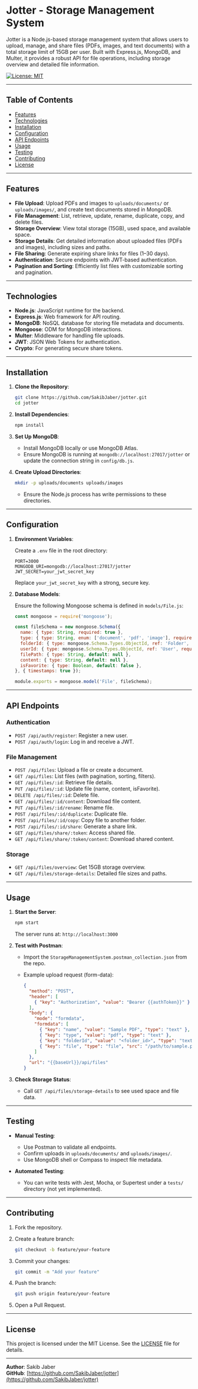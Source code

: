 
# Jotter - Storage Management System

Jotter is a Node.js-based storage management system that allows users to upload, manage, and share files (PDFs, images, and text documents) with a total storage limit of 15GB per user. Built with Express.js, MongoDB, and Multer, it provides a robust API for file operations, including storage overview and detailed file information.

[![License: MIT](https://img.shields.io/badge/License-MIT-yellow.svg)](https://opensource.org/licenses/MIT)

---

## Table of Contents

- [Features](#features)
- [Technologies](#technologies)
- [Installation](#installation)
- [Configuration](#configuration)
- [API Endpoints](#api-endpoints)
- [Usage](#usage)
- [Testing](#testing)
- [Contributing](#contributing)
- [License](#license)

---

## Features

- **File Upload**: Upload PDFs and images to `uploads/documents/` or `uploads/images/`, and create text documents stored in MongoDB.
- **File Management**: List, retrieve, update, rename, duplicate, copy, and delete files.
- **Storage Overview**: View total storage (15GB), used space, and available space.
- **Storage Details**: Get detailed information about uploaded files (PDFs and images), including sizes and paths.
- **File Sharing**: Generate expiring share links for files (1–30 days).
- **Authentication**: Secure endpoints with JWT-based authentication.
- **Pagination and Sorting**: Efficiently list files with customizable sorting and pagination.

---

## Technologies

- **Node.js**: JavaScript runtime for the backend.
- **Express.js**: Web framework for API routing.
- **MongoDB**: NoSQL database for storing file metadata and documents.
- **Mongoose**: ODM for MongoDB interactions.
- **Multer**: Middleware for handling file uploads.
- **JWT**: JSON Web Tokens for authentication.
- **Crypto**: For generating secure share tokens.

---

## Installation

1. **Clone the Repository**:

   ```bash
   git clone https://github.com/SakibJaber/jotter.git
   cd jotter
   ```

2. **Install Dependencies**:

   ```bash
   npm install
   ```

3. **Set Up MongoDB**:
   - Install MongoDB locally or use MongoDB Atlas.
   - Ensure MongoDB is running at `mongodb://localhost:27017/jotter` or update the connection string in `config/db.js`.

4. **Create Upload Directories**:

   ```bash
   mkdir -p uploads/documents uploads/images
   ```

   - Ensure the Node.js process has write permissions to these directories.

---

## Configuration

1. **Environment Variables**:

   Create a `.env` file in the root directory:

   ```env
   PORT=3000
   MONGODB_URI=mongodb://localhost:27017/jotter
   JWT_SECRET=your_jwt_secret_key
   ```

   Replace `your_jwt_secret_key` with a strong, secure key.

2. **Database Models**:

   Ensure the following Mongoose schema is defined in `models/File.js`:

   ```js
   const mongoose = require('mongoose');

   const fileSchema = new mongoose.Schema({
     name: { type: String, required: true },
     type: { type: String, enum: ['document', 'pdf', 'image'], required: true },
     folderId: { type: mongoose.Schema.Types.ObjectId, ref: 'Folder', default: null },
     userId: { type: mongoose.Schema.Types.ObjectId, ref: 'User', required: true },
     filePath: { type: String, default: null },
     content: { type: String, default: null },
     isFavorite: { type: Boolean, default: false },
   }, { timestamps: true });

   module.exports = mongoose.model('File', fileSchema);
   ```

---

## API Endpoints

### Authentication

- `POST /api/auth/register`: Register a new user.
- `POST /api/auth/login`: Log in and receive a JWT.

### File Management

- `POST /api/files`: Upload a file or create a document.
- `GET /api/files`: List files (with pagination, sorting, filters).
- `GET /api/files/:id`: Retrieve file details.
- `PUT /api/files/:id`: Update file (name, content, isFavorite).
- `DELETE /api/files/:id`: Delete file.
- `GET /api/files/:id/content`: Download file content.
- `PUT /api/files/:id/rename`: Rename file.
- `POST /api/files/:id/duplicate`: Duplicate file.
- `POST /api/files/:id/copy`: Copy file to another folder.
- `POST /api/files/:id/share`: Generate a share link.
- `GET /api/files/share/:token`: Access shared file.
- `GET /api/files/share/:token/content`: Download shared content.

### Storage

- `GET /api/files/overview`: Get 15GB storage overview.
- `GET /api/files/storage-details`: Detailed file sizes and paths.

---

## Usage

1. **Start the Server**:

   ```bash
   npm start
   ```

   The server runs at: `http://localhost:3000`

2. **Test with Postman**:

   - Import the `StorageManagementSystem.postman_collection.json` from the repo.
   - Example upload request (form-data):

     ```json
     {
       "method": "POST",
       "header": [
         { "key": "Authorization", "value": "Bearer {{authToken}}" }
       ],
       "body": {
         "mode": "formdata",
         "formdata": [
           { "key": "name", "value": "Sample PDF", "type": "text" },
           { "key": "type", "value": "pdf", "type": "text" },
           { "key": "folderId", "value": "<folder_id>", "type": "text" },
           { "key": "file", "type": "file", "src": "/path/to/sample.pdf" }
         ]
       },
       "url": "{{baseUrl}}/api/files"
     }
     ```

3. **Check Storage Status**:

   - Call `GET /api/files/storage-details` to see used space and file data.

---

## Testing

- **Manual Testing**:
  - Use Postman to validate all endpoints.
  - Confirm uploads in `uploads/documents/` and `uploads/images/`.
  - Use MongoDB shell or Compass to inspect file metadata.

- **Automated Testing**:
  - You can write tests with Jest, Mocha, or Supertest under a `tests/` directory (not yet implemented).

---

## Contributing

1. Fork the repository.
2. Create a feature branch:

   ```bash
   git checkout -b feature/your-feature
   ```

3. Commit your changes:

   ```bash
   git commit -m "Add your feature"
   ```

4. Push the branch:

   ```bash
   git push origin feature/your-feature
   ```

5. Open a Pull Request.

---

## License

This project is licensed under the MIT License. See the [LICENSE](LICENSE) file for details.

---

**Author**: Sakib Jaber  
**GitHub**: [https://github.com/SakibJaber/jotter](https://github.com/SakibJaber/jotter)
